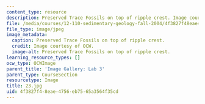 ```yaml
---
content_type: resource
description: Preserved Trace Fossils on top of ripple crest. Image courtesy of OCW.
file: /media/courses/12-110-sedimentary-geology-fall-2004/4f3827f48eae4756eb7565a3564f35cd_23.jpg
file_type: image/jpeg
image_metadata:
  caption: Preserved Trace Fossils on top of ripple crest.
  credit: Image courtesy of OCW.
  image-alt: Preserved Trace Fossils on top of ripple crest.
learning_resource_types: []
ocw_type: OCWImage
parent_title: 'Image Gallery: Lab 3'
parent_type: CourseSection
resourcetype: Image
title: 23.jpg
uid: 4f3827f4-8eae-4756-eb75-65a3564f35cd
---
```

